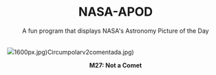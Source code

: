 <div align="center">
  <h1>
    NASA-APOD
  </h1>
</div>
  
<div align="center">
  A fun program that displays NASA's Astronomy Picture of the Day
</div>

<br>

![](https://apod.nasa.gov/apod/image/2410/m27_RGB_CC_FLAT_MEW.jpg)1600px.jpg)Circumpolarv2comentada.jpg)

<p align = "center">
  <b>M27: Not a Comet</b>
</p>
